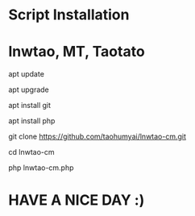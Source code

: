 # Script Installation
# lnwtao, MT, Taotato

apt update

apt upgrade

apt install git

apt install php

git clone https://github.com/taohumyai/lnwtao-cm.git

cd lnwtao-cm

php lnwtao-cm.php

# HAVE A NICE DAY :)

